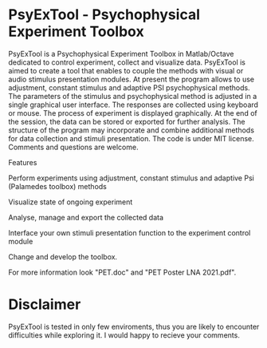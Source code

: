 # PsyExTool - Psychophysical Experiment Toolbox
PsyExTool is a Psychophysical Experiment Toolbox in Matlab/Octave dedicated to control experiment, collect and visualize data. PsyExTool is aimed to create a tool that enables to couple the methods with visual or audio stimulus presentation modules. At present the program allows to use adjustment, constant stimulus and adaptive PSI psychophysical methods. The parameters of the stimulus and psychophysical method is adjusted in a single graphical user interface. The responses are collected using keyboard or mouse. The process of experiment is displayed graphically. At the end of the session, the data can be stored or exported for further analysis. The structure of the program may incorporate and combine additional methods for data collection and stimuli presentation. The code is under MIT license. Comments and questions are welcome.

Features

Perform experiments using adjustment, constant stimulus and adaptive Psi (Palamedes toolbox) methods

Visualize state of ongoing experiment

Analyse, manage and export the collected data

Interface your own stimuli presentation function to the experiment control module

Change and develop the toolbox.

For more information look "PET.doc" and "PET Poster LNA 2021.pdf".

# Disclaimer
PsyExTool is tested in only few enviroments, thus you are likely to encounter difficulties while exploring it. I would happy to recieve your comments.
